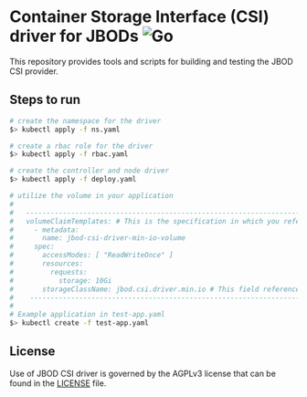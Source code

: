 # Container Storage Interface (CSI) driver for JBODs ![Go](https://github.com/minio/jbod-csi-driver/workflows/Go/badge.svg)
This repository provides tools and scripts for building and testing the JBOD CSI provider.

## Steps to run

```sh
# create the namespace for the driver
$> kubectl apply -f ns.yaml

# create a rbac role for the driver
$> kubectl apply -f rbac.yaml

# create the controller and node driver
$> kubectl apply -f deploy.yaml

# utilize the volume in your application
#
#   ------------------------------------------------------------------------------------------------
#   volumeClaimTemplates: # This is the specification in which you reference the StorageClass
#     - metadata:
#       name: jbod-csi-driver-min-io-volume
#     spec:
#       accessModes: [ "ReadWriteOnce" ]
#       resources:
#         requests:
#           storage: 10Gi
#       storageClassName: jbod.csi.driver.min.io # This field references the existing StorageClass
#    -----------------------------------------------------------------------------------------------
#
# Example application in test-app.yaml
$> kubectl create -f test-app.yaml
```

## License
Use of JBOD CSI driver is governed by the AGPLv3 license that can be found in the [LICENSE](./LICENSE) file.
